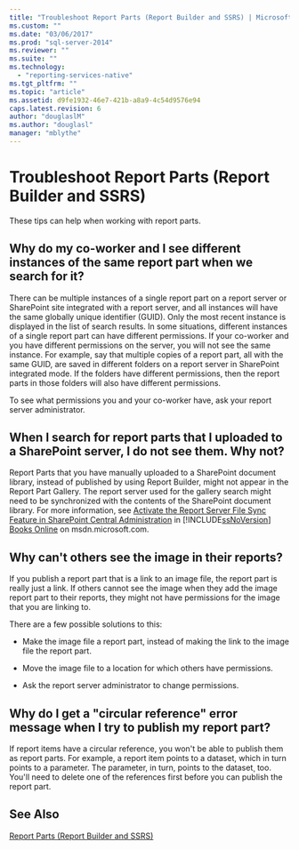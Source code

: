 ```yaml
---
title: "Troubleshoot Report Parts (Report Builder and SSRS) | Microsoft Docs"
ms.custom: ""
ms.date: "03/06/2017"
ms.prod: "sql-server-2014"
ms.reviewer: ""
ms.suite: ""
ms.technology: 
  - "reporting-services-native"
ms.tgt_pltfrm: ""
ms.topic: "article"
ms.assetid: d9fe1932-46e7-421b-a8a9-4c54d9576e94
caps.latest.revision: 6
author: "douglaslM"
ms.author: "douglasl"
manager: "mblythe"
---
```

# Troubleshoot Report Parts (Report Builder and SSRS)
  These tips can help when working with report parts.  
  
## Why do my co-worker and I see different instances of the same report part when we search for it?  
 There can be multiple instances of a single report part on a report server or SharePoint site integrated with a report server, and all instances will have the same globally unique identifier (GUID). Only the most recent instance is displayed in the list of search results. In some situations, different instances of a single report part can have different permissions. If your co-worker and you have different permissions on the server, you will not see the same instance. For example, say that multiple copies of a report part, all with the same GUID, are saved in different folders on a report server in SharePoint integrated mode. If the folders have different permissions, then the report parts in those folders will also have different permissions.  
  
 To see what permissions you and your co-worker have, ask your report server administrator.  
  
## When I search for report parts that I uploaded to a SharePoint server, I do not see them. Why not?  
 Report Parts that you have manually uploaded to a SharePoint document library, instead of published by using Report Builder, might not appear in the Report Part Gallery. The report server used for the gallery search might need to be synchronized with the contents of the SharePoint document library. For more information, see [Activate the Report Server File Sync Feature in SharePoint Central Administration](../../2014/reporting-services/activate-report-server-file-sync-feature-sharepoint-central-administration.md) in [!INCLUDE[ssNoVersion](../includes/ssnoversion-md.md)] [Books Online](http://go.microsoft.com/fwlink/?LinkId=154888) on msdn.microsoft.com.  
  
## Why can't others see the image in their reports?  
 If you publish a report part that is a link to an image file, the report part is really just a link. If others cannot see the image when they add the image report part to their reports, they might not have permissions for the image that you are linking to.  
  
 There are a few possible solutions to this:  
  
-   Make the image file a report part, instead of making the link to the image file the report part.  
  
-   Move the image file to a location for which others have permissions.  
  
-   Ask the report server administrator to change permissions.  
  
## Why do I get a "circular reference" error message when I try to publish my report part?  
 If report items have a circular reference, you won't be able to publish them as report parts. For example, a report item points to a dataset, which in turn points to a parameter. The parameter, in turn, points to the dataset¸ too. You'll need to delete one of the references first before you can publish the report part.  
  
## See Also  
 [Report Parts &#40;Report Builder and SSRS&#41;](report-design/report-parts-report-builder-and-ssrs.md)  
  
  